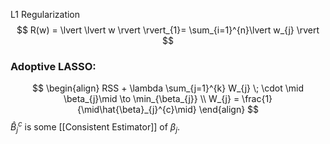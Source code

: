 L1 Regularization
$$
R(w) = \lvert \lvert w \rvert  \rvert_{1}= \sum_{i=1}^{n}\lvert w_{j} \rvert
$$

### Adoptive LASSO:
$$
\begin{align}
RSS + \lambda \sum_{j=1}^{k} W_{j} \; \cdot  \mid \beta_{j}\mid \to \min_{\beta_{j}} \\
W_{j} = \frac{1}{\mid\hat{\beta}_{j}^{c}\mid}
\end{align}
$$
$\hat{B}_{j}^{c}$ is some [[Consistent Estimator]] of $\beta_{j}$.
